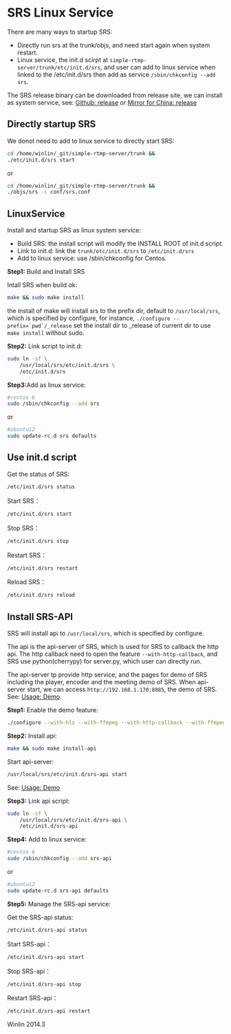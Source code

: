 # SRS Linux Service

There are many ways to startup SRS:
* Directly run srs at the trunk/objs, and need start again when system restart.
* Linux service, the init.d scirpt at `simple-rtmp-server/trunk/etc/init.d/srs`, and user can add to linux service when linked to the /etc/init.d/srs then add as service `/sbin/chkconfig --add srs`.

The SRS release binary can be downloaded from release site, we can install as system service, see: [Github: release](http://winlinvip.github.io/srs.release/releases) or [Mirror for China: release](http://www.ossrs.net/srs.release)

## Directly startup SRS

We donot need to add to linux service to directly start SRS:

```bash
cd /home/winlin/_git/simple-rtmp-server/trunk &&
./etc/init.d/srs start
```

or

```bash
cd /home/winlin/_git/simple-rtmp-server/trunk &&
./objs/srs -c conf/srs.conf
```

## LinuxService

Install and startup SRS as linux system service:
* Build SRS: the install script will modify the INSTALL ROOT of init.d script.
* Link to init.d: link the `trunk/etc/init.d/srs` to `/etc/init.d/srs`
* Add to linux service: use /sbin/chkconfig for Centos.

<strong>Step1:</strong> Build and Install SRS

Intall SRS when build ok:

```bash
make && sudo make install
```

the install of make will install srs to the prefix dir, default to `/usr/local/srs`, which is specified by configure, for instance, ```./configure --prefix=`pwd`/_release``` set the install dir to _release of current dir to use `make install` without sudo.

<strong>Step2:</strong> Link script to init.d:

```bash
sudo ln -sf \
    /usr/local/srs/etc/init.d/srs \
    /etc/init.d/srs
```

<strong>Step3:</strong>Add as linux service:

```bash
#centos 6
sudo /sbin/chkconfig --add srs
```

or

```bash
#ubuntu12
sudo update-rc.d srs defaults
```

## Use init.d script

Get the status of SRS:

```bash
/etc/init.d/srs status
```

Start SRS：

```bash
/etc/init.d/srs start
```

Stop SRS：

```bash
/etc/init.d/srs stop
```

Restart SRS：

```bash
/etc/init.d/srs restart
```

Reload SRS：

```bash
/etc/init.d/srs reload
```

## Install SRS-API

SRS will install api to `/usr/local/srs`, which is specified by configure.

The api is the api-server of SRS, which is used for SRS to callback the http api. The http callback need to open the feature `--with-http-callback`, and SRS use python(cherrypy) for server.py, which user can directly run.

The api-server tp provide http service, and the pages for demo of SRS including the player, encoder and the meeting demo of SRS. When api-server start, we can access `http://192.168.1.170:8085`, the demo of SRS. See: [Usage: Demo](https://github.com/winlinvip/simple-rtmp-server/wiki/v1_EN_SampleDemo).

<strong>Step1:</strong> Enable the demo feature:

```bash
./configure --with-hls --with-ffmpeg --with-http-callback --with-ffmpeg
```

<strong>Step2:</strong> Install api:

```bash
make && sudo make install-api
```

Start api-server:

```bash
/usr/local/srs/etc/init.d/srs-api start
```

See: [Usage: Demo](https://github.com/winlinvip/simple-rtmp-server/wiki/v1_EN_SampleDemo)

<strong>Step3:</strong> Link api script:

```bash
sudo ln -sf \
    /usr/local/srs/etc/init.d/srs-api \
    /etc/init.d/srs-api
```

<strong>Step4:</strong> Add to linux service:

```bash
#centos 6
sudo /sbin/chkconfig --add srs-api
```

or

```bash
#ubuntu12
sudo update-rc.d srs-api defaults
```

<strong>Step5:</strong> Manage the SRS-api service:

Get the SRS-api status:

```bash
/etc/init.d/srs-api status
```

Start SRS-api：

```bash
/etc/init.d/srs-api start
```

Stop SRS-api：

```bash
/etc/init.d/srs-api stop
```

Restart SRS-api：

```bash
/etc/init.d/srs-api restart
```

Winlin 2014.3